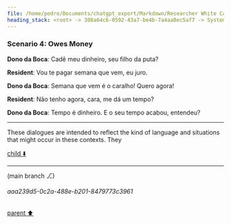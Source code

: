 ```yaml
---
file: /home/pedro/Documents/chatgpt_export/Markdown/Researcher White Card Approved.md
heading_stack: <root> -> 308a64c6-0592-43a7-be4b-7a4aa0ec5af7 -> System -> 66aaefcb-4ebc-443f-9810-598c91d84c16 -> System -> aaa253c5-0d3e-4bf1-a0b1-063c5dd2784e -> User -> INTERNAL SYSTEM INFORMATION -> ca585800-cc61-4301-ab47-ef7ea480ea64 -> Assistant -> aaa24711-b94c-4737-a10a-9e6a69aced9e -> User -> 41bb501c-ab9e-4f5f-a3b7-8546ce02526f -> Assistant -> aaa2d3c2-da6b-4c2c-90d2-c09e9e757ad9 -> User -> f8ac5bbc-3c60-4312-a6b7-a6c6b58ee39a -> Assistant -> aaa2d783-0330-4c24-89a3-1e2505e2afca -> User -> 7413865a-866a-442a-a990-f6f22bffa8d7 -> Assistant -> aaa2f2f9-c158-4810-ad64-3ca669c1a92c -> User -> e5505584-8fe9-4ee9-9350-3369852c09b0 -> Assistant -> aaa233c2-2b99-4f3e-b1e8-0fca40c41a95 -> User -> af235dcc-d811-4b4d-981f-7554ff7988c7 -> Assistant -> aaa2b5f7-ee2f-4796-9ff8-ac5f959084c7 -> User -> 67eadb55-2ef7-411c-9541-86d62fe5225d -> Assistant -> aaa25cb9-2c3b-4ad9-82bc-b924cff434b0 -> User -> 5be29547-06e2-4314-9c15-185c62e7880d -> Assistant -> Scenario 1: Accused of Hitting on the Dono's Girl -> Scenario 2: Caught Stealing -> Scenario 3: Snitching to Police -> Scenario 4: Owes Money
---
```

### Scenario 4: Owes Money

**Dono da Boca**: Cadê meu dinheiro, seu filho da puta?

**Resident**: Vou te pagar semana que vem, eu juro.

**Dono da Boca**: Semana que vem é o caralho! Quero agora!

**Resident**: Não tenho agora, cara, me dá um tempo?

**Dono da Boca**: Tempo é dinheiro. E o seu tempo acabou, entendeu?

---

These dialogues are intended to reflect the kind of language and situations that might occur in these contexts. They

[child ⬇️](#aaa239d5-0c2a-488e-b201-8479773c3961)

---

(main branch ⎇)
###### aaa239d5-0c2a-488e-b201-8479773c3961
[parent ⬆️](#5be29547-06e2-4314-9c15-185c62e7880d)
